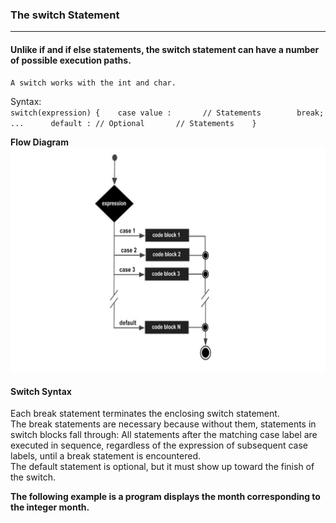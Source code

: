 ### The switch Statement
***
#### Unlike if and if else statements, the switch statement can have a number of possible execution paths.       
	A switch works with the int and char.  

Syntax:     
`switch(expression) {   
case value :       // Statements       
break;      
...     
default : // Optional       // Statements   
}`

**Flow Diagram**
![img.png](img.png)


#### Switch Syntax   
Each break statement terminates the enclosing switch statement.     
The break statements are necessary because without them, statements in switch blocks fall through: All statements after the matching case label are executed in sequence, regardless of the expression of subsequent case labels, until a break statement is encountered.       
The default statement is optional, but it must show up toward the finish of the switch.     
 
**The following example is a program displays the month corresponding to the integer month.**

